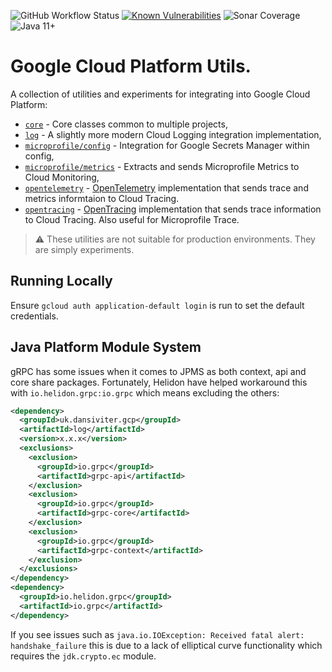 ![GitHub Workflow Status](https://img.shields.io/github/workflow/status/dansiviter/gcp-util/Java%20CI?style=flat-square) [![Known Vulnerabilities](https://snyk.io/test/github/dansiviter/gcp-util/badge.svg?style=flat-square)](https://snyk.io/test/github/dansiviter/gcp-util) ![Sonar Coverage](https://img.shields.io/sonar/coverage/dansiviter_gcp-util?server=https%3A%2F%2Fsonarcloud.io&style=flat-square) ![Java 11+](https://img.shields.io/badge/-Java%2011%2B-informational?style=flat-square)

# Google Cloud Platform Utils. #

A collection of utilities and experiments for integrating into Google Cloud Platform:

* [`core`](/core) - Core classes common to multiple projects,
* [`log`](/log) - A slightly more modern Cloud Logging integration implementation,
* [`microprofile/config`](/microprofile/config) - Integration for Google Secrets Manager within config,
* [`microprofile/metrics`](/microprofile/metrics) - Extracts and sends Microprofile Metrics to Cloud Monitoring,
* [`opentelemetry`](/opentelemetry) - [OpenTelemetry](https://opentelemetry.io) implementation that sends trace and metrics informtaion to Cloud Tracing.
* [`opentracing`](/opentracing) - [OpenTracing](https://opentracing.io) implementation that sends trace information to Cloud Tracing. Also useful for Microprofile Trace.

> :warning: These utilities are not suitable for production environments. They are simply experiments.


## Running Locally ##

Ensure `gcloud auth application-default login` is run to set the default credentials.


## Java Platform Module System ##

gRPC has some issues when it comes to JPMS as both context, api and core share packages. Fortunately, Helidon have helped workaround this with `io.helidon.grpc:io.grpc` which means excluding the others:

```xml
<dependency>
  <groupId>uk.dansiviter.gcp</groupId>
  <artifactId>log</artifactId>
  <version>x.x.x</version>
  <exclusions>
    <exclusion>
      <groupId>io.grpc</groupId>
      <artifactId>grpc-api</artifactId>
    </exclusion>
    <exclusion>
      <groupId>io.grpc</groupId>
      <artifactId>grpc-core</artifactId>
    </exclusion>
    <exclusion>
      <groupId>io.grpc</groupId>
      <artifactId>grpc-context</artifactId>
    </exclusion>
  </exclusions>
</dependency>
<dependency>
  <groupId>io.helidon.grpc</groupId>
  <artifactId>io.grpc</artifactId>
</dependency>
```

If you see issues such as `java.io.IOException: Received fatal alert: handshake_failure` this is due to a lack of elliptical curve functionality which requires the `jdk.crypto.ec` module.
